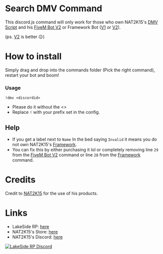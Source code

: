# Search DMV Command

This discord.js command will only work for those who own NAT2K15's [DMV Script](https://store.nat2k15.xyz/store/DMV-Script) and his [FiveM Bot V2](https://store.nat2k15.xyz/store/fivem-botv2) or Framework Bot ([V1](https://store.nat2k15.xyz/store/fivem-framework) or [V2](https://store.nat2k15.xyz/store/framework-v2)).

(ps. [V2](https://store.nat2k15.xyz/store/framework-v2) is better 😉)


# How to install

Simply drag and drop into the commands folder (Pick the right command), restart your bot and boom!

### Usage
```!dmv <discordid>```
* Please do it without the <>
* Replace `!` with your prefix set in the config.

## Help
* If you get a label next to ```Name``` In the bed saying ```Invalid``` it means you do not own NAT2K15's [Framework](https://store.nat2k15.xyz/store/framework-v2).
* You can fix this by either purchasing it lol or completely removing line ```29``` from the [FiveM Bot V2](https://github.com/lucasmckillop/search-dmv/blob/main/Framework%20Bot/dmv.js) command or line ```28``` from the [Framework](https://github.com/lucasmckillop/search-dmv/blob/main/Framework%20Bot/dmv.js) command.

# Credits
Credit to [NAT2K15](https://discord.gg/nat2k15) for the use of his products.

# Links
* LakeSide RP: [here](https://discord.gg/vamqgeRSUg)
* NAT2K15's Store: [here](https://store.nat2k15.xyz)
* NAT2K15's Discord: [here](https://discord.gg/nat2k15)


[![LakeSide RP Discord](https://lakesideroleplay.com/img/logo.png "LakeSide RP Discord")](https://discord.gg/vamqgeRSUg)
